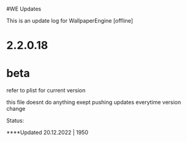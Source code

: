 #WE Updates


This is an update log for WallpaperEngine [offline]


# 2.2.0.18

# beta


refer to plist for current version 







this file doesnt do anything exept pushing updates everytime version change




Status:



****Updated 20.12.2022 | 1950

